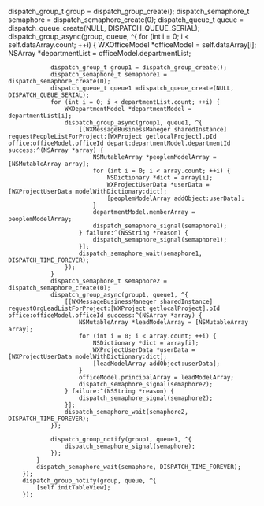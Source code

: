 dispatch_group_t group = dispatch_group_create();
        dispatch_semaphore_t semaphore = dispatch_semaphore_create(0);
        dispatch_queue_t queue = dispatch_queue_create(NULL, DISPATCH_QUEUE_SERIAL);
        dispatch_group_async(group, queue, ^{
            for (int i = 0; i < self.dataArray.count; ++i) {
                WXOfficeModel *officeModel = self.dataArray[i];
                NSArray *departmentList = officeModel.departmentList;
                
                dispatch_group_t group1 = dispatch_group_create();
                dispatch_semaphore_t semaphore1 = dispatch_semaphore_create(0);
                dispatch_queue_t queue1 =dispatch_queue_create(NULL, DISPATCH_QUEUE_SERIAL);
                for (int i = 0; i < departmentList.count; ++i) {
                    WXDepartmentModel *departmentModel = departmentList[i];
                    dispatch_group_async(group1, queue1, ^{
                        [[WXMessageBusinessManeger sharedInstance] requestPeopleListForProject:[WXProject getlocalProject].pId office:officeModel.officeId depart:departmentModel.departmentId success:^(NSArray *array) {
                            NSMutableArray *peoplemModelArray = [NSMutableArray array];
                            for (int i = 0; i < array.count; ++i) {
                                NSDictionary *dict = array[i];
                                WXProjectUserData *userData = [WXProjectUserData modelWithDictionary:dict];
                                [peoplemModelArray addObject:userData];
                            }
                            departmentModel.memberArray = peoplemModelArray;
                            dispatch_semaphore_signal(semaphore1);
                        } failure:^(NSString *reason) {
                            dispatch_semaphore_signal(semaphore1);
                        }];
                        dispatch_semaphore_wait(semaphore1, DISPATCH_TIME_FOREVER);
                    });
                }
                dispatch_semaphore_t semaphore2 = dispatch_semaphore_create(0);
                dispatch_group_async(group1, queue1, ^{
                    [[WXMessageBusinessManeger sharedInstance] requestOrgLeadListForProject:[WXProject getlocalProject].pId office:officeModel.officeId success:^(NSArray *array) {
                        NSMutableArray *leadModelArray = [NSMutableArray array];
                        for (int i = 0; i < array.count; ++i) {
                            NSDictionary *dict = array[i];
                            WXProjectUserData *userData = [WXProjectUserData modelWithDictionary:dict];
                            [leadModelArray addObject:userData];
                        }
                        officeModel.principalArray = leadModelArray;
                        dispatch_semaphore_signal(semaphore2);
                    } failure:^(NSString *reason) {
                        dispatch_semaphore_signal(semaphore2);
                    }];
                    dispatch_semaphore_wait(semaphore2, DISPATCH_TIME_FOREVER);
                });
                
                dispatch_group_notify(group1, queue1, ^{
                    dispatch_semaphore_signal(semaphore);
                });
            }
            dispatch_semaphore_wait(semaphore, DISPATCH_TIME_FOREVER);
        });
        dispatch_group_notify(group, queue, ^{
            [self initTableView];
        });
